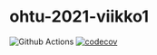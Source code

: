 # ohtu-2021-viikko1

![Github Actions](https://github.com/JenniLiljakko/ohtu-2021-viikko1/workflows/CI/badge.svg)
[![codecov](https://codecov.io/gh/JenniLiljakko/ohtu-2021-viikko1/branch/main/graph/badge.svg?token=K6E9YUFXW4)](https://codecov.io/gh/JenniLiljakko/ohtu-2021-viikko1)

